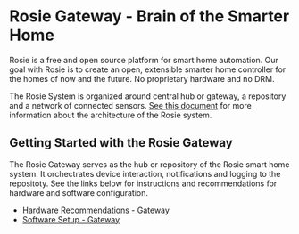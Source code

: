 # Rosie Gateway - Brain of the Smarter Home

Rosie is a free and open source platform for smart home automation. Our goal with Rosie is to create an open, extensible smarter 
home controller for the homes of now and the future. No proprietary hardware and no DRM. 

The Rosie System is organized around central hub or gateway, a repository and a network of connected sensors. [See this document](/docs/architecture.md) for more information about the architecture of the Rosie system.

## Getting Started with the Rosie Gateway

The Rosie Gateway serves as the hub or repository of the Rosie smart home system. 
It orchectrates device interaction, notifications and logging to the repositoty. 
See the links below for instructions and recommendations for hardware and software configuration.

- [Hardware Recommendations - Gateway](docs/hardwaresetup.md)
- [Software Setup - Gateway](docs/softwaresetup.md)
